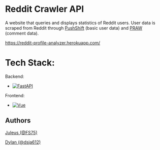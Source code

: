 # Reddit Crawler API

A website that queries and displays statistics of Reddit users. User data is scraped from Reddit through [PushShift](https://pushshift.io/) (basic user data) and [PRAW](https://praw.readthedocs.io/en/stable/index.html) (comment data).

https://reddit-profile-analyzer.herokuapp.com/

# Tech Stack:
Backend:
* [![FastAPI][FastAPI]][Fast-url]

Frontend: 
* [![Vue][Vue.js]][Vue-url]

## Authors
[Juleus (@FS75)](https://github.com/FS75)

[Dylan (@dsja612)](https://github.com/dsja612)

[Vue.js]: https://img.shields.io/badge/Vue.js-35495E?style=for-the-badge&logo=vuedotjs&logoColor=4FC08D
[Vue-url]: https://vuejs.org/
[FastAPI]: https://img.shields.io/badge/FastAPI-005571?style=for-the-badge&logo=fastapi
[Fast-url]: https://fastapi.tiangolo.com/
